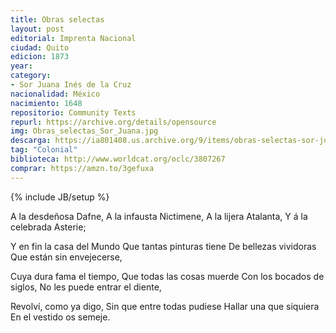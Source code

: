 ```yaml
---
title: Obras selectas 
layout: post
editorial: Imprenta Nacional
ciudad: Quito 
edicion: 1873
year: 
category:
- Sor Juana Inés de la Cruz
nacionalidad: México
nacimiento: 1648
repositorio: Community Texts
repurl: https://archive.org/details/opensource
img: Obras_selectas_Sor_Juana.jpg
descarga: https://ia801408.us.archive.org/9/items/obras-selectas-sor-juana-ines-de-la-cruz/Obras%20selectas%20-%20sor%20Juana%20Ines%20de%20la%20Cruz.pdf
tag: "Colonial"
biblioteca: http://www.worldcat.org/oclc/3807267
comprar: https://amzn.to/3gefuxa
---
```

{% include JB/setup %}

A la desdeñosa Dafne,
A la infausta Nictimene,
A la lijera Atalanta,
Y á la celebrada Asterie;

Y en fin la casa del Mundo
Que tantas pinturas tiene
De bellezas vividoras
Que están sin envejecerse,
 
Cuya dura fama el tiempo,
Que todas las cosas muerde
Con los bocados de siglos,
No les puede entrar el diente,
 
Revolví, como ya digo,
Sin que entre todas pudiese
Hallar una que siquiera
En el vestido os semeje.

